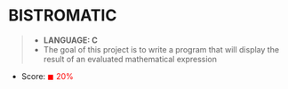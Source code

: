 # BISTROMATIC

> * __LANGUAGE: C__
> * The goal of this project is to write a program that will display the result of an evaluated mathematical expression

* Score: <span style="color:rgb(255, 0,0)">&#9724; 20% </span>
